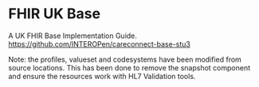 # FHIR UK Base

A UK FHIR Base Implementation Guide. https://github.com/INTEROPen/careconnect-base-stu3

Note: the profiles, valueset and codesystems have been modified from source locations. This has been done to remove the snapshot component and ensure the resources work with HL7 Validation tools.

